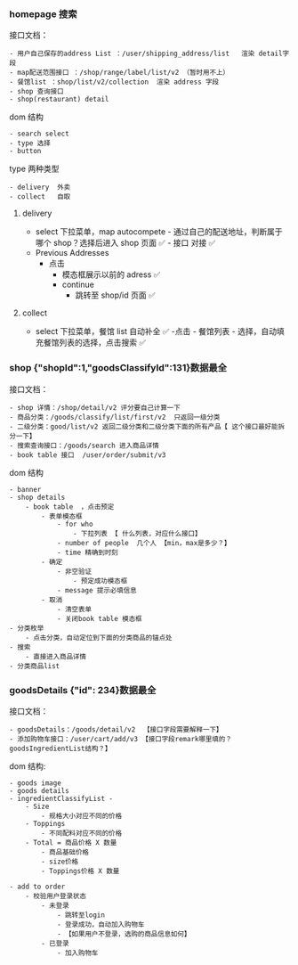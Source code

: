 <!--
 * @Author: your name
 * @Date: 2021-04-09 10:18:57
 * @LastEditTime: 2021-05-06 11:20:29
 * @LastEditors: Please set LastEditors
 * @Description: In User Settings Edit
 * @FilePath: /fudi/docs/second.md
-->

### homepage 搜索

接口文档：

    - 用户自己保存的address List ：/user/shipping_address/list   渲染 detail字段
    - map配送范围接口 ：/shop/range/label/list/v2 （暂时用不上）
    - 餐馆list ：shop/list/v2/collection  渲染 address 字段
    - shop 查询接口
    - shop(restaurant) detail

dom 结构

    - search select
    - type 选择
    - button

type 两种类型

    - delivery  外卖
    - collect   自取

1. delivery
   <!-- - 地图icon
       - 点击icon，进入地图模态框
           - 显示配送区域范围
               - 在配送范围
                   - apply，判断用户选择的地址在哪个区域，推荐该区的商铺
               - 不在配送范围
                   - 错误提示，选择去collect
                       - 显示所有商铺图标
                           - 选择一家商铺
                               - apply
                   - 不允许apply
           - 显示上一步input输入的位置或当前浏览器所在位置
               - 地图上显示小图标
               - input - 文字形式的地理位置描述
           - 支持为图标拖拽
           - 支持地图缩放，行政区域划分 -->

   - select 下拉菜单，map autocompete - 通过自己的配送地址，判断属于哪个 shop？选择后进入 shop 页面 ✅ - 接口 对接 ✅
   <!-- [下拉菜单需要根据不同情况的用户显示](https://github.com/Vickysir/fudi/issues/12) -->
   - Previous Addresses
     - 点击
       - 模态框展示以前的 adress ✅
       - continue
         - 跳转至 shop/id 页面 ✅

2. collect
   <!-- - 地图icon
       - 点击icon，进入地图模态框
           - 地图上显示，餐馆列表里面的餐馆
           - 选中，自动填充位置信息
           - continue button，模态框关闭，回到 搜索select
       - 自动填充刚才的选择，点击搜索
       - 跳转至shop页面 -->
   - select 下拉菜单，餐馆 list 自动补全 ✅ -点击 - 餐馆列表 - 选择，自动填充餐馆列表的选择，点击搜索 ✅
     <!-- - continue
               - 跳转至shop页面  -->

### shop {"shopId":1,"goodsClassifyId":131}数据最全

接口文档：

    - shop 详情：/shop/detail/v2 评分要自己计算一下
    - 商品分类：/goods/classify/list/first/v2  只返回一级分类
    - 二级分类：good/list/v2 返回二级分类和二级分类下面的所有产品【 这个接口最好能拆分一下】
    - 搜索查询接口：/goods/search 进入商品详情
    - book table 接口  /user/order/submit/v3

dom 结构

    - banner
    - shop details
        - book table  ，点击预定
            - 表单模态框
                - for who
                    - 下拉列表 【 什么列表，对应什么接口】
                - number of people  几个人 【min，max是多少？】
                - time 精确到时刻
            - 确定
                - 非空验证
                    - 预定成功模态框
                - message 提示必填信息
            - 取消
                - 清空表单
                - 关闭book table 模态框
    - 分类枚举
        - 点击分类，自动定位到下面的分类商品的锚点处
    - 搜索
        - 直接进入商品详情
    - 分类商品list

### goodsDetails {"id": 234}数据最全

接口文档：

    - goodsDetails：/goods/detail/v2  【接口字段需要解释一下】
    - 添加购物车接口：/user/cart/add/v3 【接口字段remark哪里填的？goodsIngredientList结构？】

dom 结构:

    - goods image
    - goods details
    - ingredientClassifyList -
        - Size
            - 规格大小对应不同的价格
        - Toppings
            - 不同配料对应不同的价格
        - Total = 商品价格 X 数量
            - 商品基础价格
            - size价格
            - Toppings价格 X 数量

    - add to order
        - 校验用户登录状态
            - 未登录
                - 跳转至login
                - 登录成功，自动加入购物车
                - 【如果用户不登录，选购的商品信息如何】
            - 已登录
                - 加入购物车
